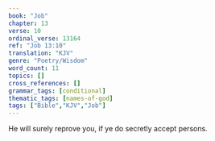 ```yaml
---
book: "Job"
chapter: 13
verse: 10
ordinal_verse: 13164
ref: "Job 13:10"
translation: "KJV"
genre: "Poetry/Wisdom"
word_count: 11
topics: []
cross_references: []
grammar_tags: [conditional]
thematic_tags: [names-of-god]
tags: ["Bible","KJV","Job"]
---
```

He will surely reprove you, if ye do secretly accept persons.

